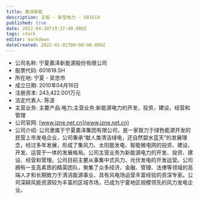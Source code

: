 ```yaml
---
title: 嘉泽新能
description: 主板 - 新型电力 - 601619
published: true
date: 2022-04-30T19:37:40.000Z
tags: stock
editor: markdown
dateCreated: 2022-01-01T00:00:00.000Z
---
```


- 公司名称: 宁夏嘉泽新能源股份有限公司
- 股票代码: 601619.SH
- 所在地: 宁夏 - 吴忠市
- 成立日期: 2010年04月16日
- 注册资本: 243,422.001万元
- 法定代表人: 陈波
- 主营业务: 主要产品:电力;主营业务:新能源电力的开发，投资，建设，经营和管理
- 公司官网: [www.jzne.net.cn](www.jzne.net.cn)
- 公司介绍: 公司隶属于宁夏嘉泽集团有限公司，是一家致力于绿色能源开发的民营上市发电企业，公司秉承“献人类清洁绿电，还自然碧水蓝天”的发展理念，经过多年发展，形成了集风力、太阳能发电、智能微电网的投资、建设、开发、运营于一体的发展格局。公司主营业务为新能源电力的开发、投资、建设、经营和管理。公司目前主要从事集中式风力、光伏发电的开发运营。公司拥有一支高素质的精英团队，聚集了众多经济、金融、管理、法律等领域的高端人才和长期致力于清洁能源事业、具有风电场运营丰富经验的资深专家。公司深耕风能资源较为丰富的区域市场，已成为宁夏地区规模领先的风力发电企业。


